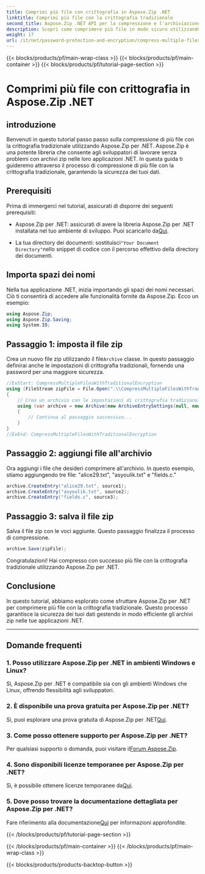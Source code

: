 ```yaml
---
title: Comprimi più file con crittografia in Aspose.Zip .NET
linktitle: Comprimi più file con la crittografia tradizionale
second_title: Aspose.Zip .NET API per la compressione e l'archiviazione dei file
description: Scopri come comprimere più file in modo sicuro utilizzando la crittografia tradizionale in Aspose.Zip per .NET. Migliora la protezione dei dati nelle tue applicazioni .NET.
weight: 17
url: /it/net/password-protection-and-encryption/compress-multiple-files-traditional-encryption/
---
```


{{< blocks/products/pf/main-wrap-class >}}
{{< blocks/products/pf/main-container >}}
{{< blocks/products/pf/tutorial-page-section >}}

# Comprimi più file con crittografia in Aspose.Zip .NET


## introduzione

Benvenuti in questo tutorial passo passo sulla compressione di più file con la crittografia tradizionale utilizzando Aspose.Zip per .NET. Aspose.Zip è una potente libreria che consente agli sviluppatori di lavorare senza problemi con archivi zip nelle loro applicazioni .NET. In questa guida ti guideremo attraverso il processo di compressione di più file con la crittografia tradizionale, garantendo la sicurezza dei tuoi dati.

## Prerequisiti

Prima di immergerci nel tutorial, assicurati di disporre dei seguenti prerequisiti:

-  Aspose.Zip per .NET: assicurati di avere la libreria Aspose.Zip per .NET installata nel tuo ambiente di sviluppo. Puoi scaricarlo da[Qui](https://releases.aspose.com/zip/net/).

-  La tua directory dei documenti: sostituisci`"Your Document Directory"`nello snippet di codice con il percorso effettivo della directory dei documenti.

## Importa spazi dei nomi

Nella tua applicazione .NET, inizia importando gli spazi dei nomi necessari. Ciò ti consentirà di accedere alle funzionalità fornite da Aspose.Zip. Ecco un esempio:

```csharp
using Aspose.Zip;
using Aspose.Zip.Saving;
using System.IO;
```

## Passaggio 1: imposta il file zip

 Crea un nuovo file zip utilizzando il file`Archive` classe. In questo passaggio definirai anche le impostazioni di crittografia tradizionali, fornendo una password per una maggiore sicurezza.

```csharp
//ExStart: CompressMultipleFilesWithTraditionalEncryption
using (FileStream zipFile = File.Open(".\\CompressMultipleFilesWithTraditionalEncryption_out.zip", FileMode.Create))
{
    // Crea un archivio con le impostazioni di crittografia tradizionali
    using (var archive = new Archive(new ArchiveEntrySettings(null, new TraditionalEncryptionSettings("p@s$"))))
    {
        // Continua al passaggio successivo...
    }
}
//ExEnd: CompressMultipleFilesWithTraditionalEncryption
```

## Passaggio 2: aggiungi file all'archivio

Ora aggiungi i file che desideri comprimere all'archivio. In questo esempio, stiamo aggiungendo tre file: "alice29.txt", "asyoulik.txt" e "fields.c."

```csharp
archive.CreateEntry("alice29.txt", source1);
archive.CreateEntry("asyoulik.txt", source2);
archive.CreateEntry("fields.c", source3);
```

## Passaggio 3: salva il file zip

Salva il file zip con le voci aggiunte. Questo passaggio finalizza il processo di compressione.

```csharp
archive.Save(zipFile);
```

Congratulazioni! Hai compresso con successo più file con la crittografia tradizionale utilizzando Aspose.Zip per .NET.

## Conclusione

In questo tutorial, abbiamo esplorato come sfruttare Aspose.Zip per .NET per comprimere più file con la crittografia tradizionale. Questo processo garantisce la sicurezza dei tuoi dati gestendo in modo efficiente gli archivi zip nelle tue applicazioni .NET.

---

## Domande frequenti

### 1. Posso utilizzare Aspose.Zip per .NET in ambienti Windows e Linux?

Sì, Aspose.Zip per .NET è compatibile sia con gli ambienti Windows che Linux, offrendo flessibilità agli sviluppatori.

### 2. È disponibile una prova gratuita per Aspose.Zip per .NET?

 Sì, puoi esplorare una prova gratuita di Aspose.Zip per .NET[Qui](https://releases.aspose.com/).

### 3. Come posso ottenere supporto per Aspose.Zip per .NET?

 Per qualsiasi supporto o domanda, puoi visitare il[Forum Aspose.Zip](https://forum.aspose.com/c/zip/37).

### 4. Sono disponibili licenze temporanee per Aspose.Zip per .NET?

 Sì, è possibile ottenere licenze temporanee da[Qui](https://purchase.aspose.com/temporary-license/).

### 5. Dove posso trovare la documentazione dettagliata per Aspose.Zip per .NET?

Fare riferimento alla documentazione[Qui](https://reference.aspose.com/zip/net/) per informazioni approfondite.

{{< /blocks/products/pf/tutorial-page-section >}}

{{< /blocks/products/pf/main-container >}}
{{< /blocks/products/pf/main-wrap-class >}}

{{< blocks/products/products-backtop-button >}}
